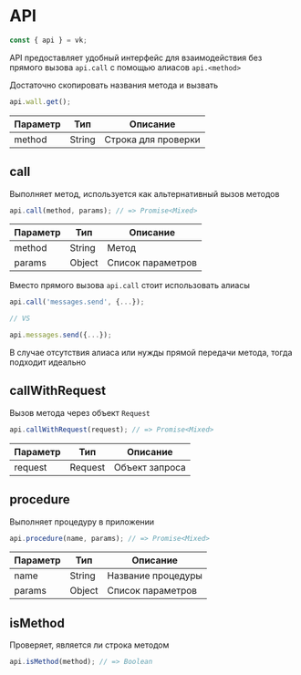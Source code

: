 # API

```js
const { api } = vk;
```

API предоставляет удобный интерфейс для взаимодействия без прямого вызова `api.call` с помощью алиасов `api.<method>`

Достаточно скопировать названия метода и вызвать

```js
api.wall.get();
```

| Параметр | Тип    | Описание            |
|----------|--------|---------------------|
| method   | String | Строка для проверки |

## call
Выполняет метод, используется как альтернативный вызов методов

```js
api.call(method, params); // => Promise<Mixed>
```

| Параметр | Тип    | Описание          |
|----------|--------|-------------------|
| method   | String | Метод             |
| params   | Object | Список параметров |

Вместо прямого вызова `api.call` стоит использовать алиасы

```js
api.call('messages.send', {...});

// VS

api.messages.send({...});
```

В случае отсутствия алиаса или нужды прямой передачи метода, тогда подходит идеально

## callWithRequest
Вызов метода через объект `Request`

```js
api.callWithRequest(request); // => Promise<Mixed>
```

| Параметр | Тип     | Описание       |
|----------|---------|----------------|
| request  | Request | Объект запроса |

## procedure
Выполняет процедуру в приложении

```js
api.procedure(name, params); // => Promise<Mixed>
```

| Параметр | Тип    | Описание           |
|----------|--------|--------------------|
| name     | String | Название процедуры |
| params   | Object | Список параметров  |

## isMethod
Проверяет, является ли строка методом

```js
api.isMethod(method); // => Boolean
```
